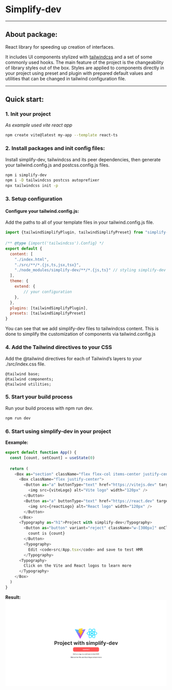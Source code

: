 # Simplify-dev

---

## About package:
React library for speeding up creation of interfaces.

It includes UI components stylized with [tailwindcss](https://tailwindcss.com/) and a set of some commonly used hooks. The main feature of the project is the changeability of library styles out of the box. Styles are applied to components directly in your project using preset and plugin with prepared default values and utilities that can be changed in tailwind configuration file.

---

## Quick start:

### 1. Init your project
*As example used vite react app*
```bash
npm create vite@latest my-app --template react-ts
```

### 2.  Install packages and init config files:
Install simplify-dev, tailwindcss and its peer dependencies, then generate your tailwind.config.js and postcss.config.js files.
```bash
npm i simplify-dev
npm i -D tailwindcss postcss autoprefixer
npx tailwindcss init -p
```

### 3. Setup configuration
#### Configure your tailwind.config.js:
Add the paths to all of your template files in your tailwind.config.js file.
```js
import {tailwindSimplifyPlugin, tailwindSimplifyPreset} from "simplify-dev";

/** @type {import('tailwindcss').Config} */
export default {
  content: [
    "./index.html",
    "./src/**/*.{js,ts,jsx,tsx}",
    "./node_modules/simplify-dev/**/*.{js,ts}" // styling simplify-dev components 
  ],
  theme: {
    extend: {
        // your configuration
    },
  },
  plugins: [tailwindSimplifyPlugin],
  presets: [tailwindSimplifyPreset]
}
```
You can see that we add simplify-dev files to tailwindcss content. This is done to simplify the customization of components via tailwind.config.js

### 4. Add the Tailwind directives to your CSS
Add the @tailwind directives for each of Tailwind’s layers to your ./src/index.css file.
```
@tailwind base;
@tailwind components;
@tailwind utilities;
```

### 5. Start your build process
Run your build process with npm run dev.
```bash
npm run dev
```

### 6. Start using simplify-dev in your project
**Eexample:**
```js
export default function App() {
  const [count, setCount] = useState(0)

  return (
    <Box as="section" className="flex flex-col items-center justify-center gap-5 min-h-screen">
      <Box className="flex justify-center">
        <Button as="a" buttonType="text" href="https://vitejs.dev" target="_blank">
          <img src={viteLogo} alt="Vite logo" width="120px" />
        </Button>
        <Button as="a" buttonType="text" href="https://react.dev" target="_blank">
          <img src={reactLogo} alt="React logo" width="120px" />
        </Button>
      </Box>
      <Typography as="h1">Project with simplify-dev</Typography>
        <Button as="button" variant="reject" className="w-[300px]" onClick={() => setCount((count) => count + 1)}>
          count is {count}
        </Button>
        <Typography>
          Edit <code>src/App.tsx</code> and save to test HMR
        </Typography>
      <Typography>
        Click on the Vite and React logos to learn more
      </Typography>
    </Box>
  )
}
```

**Result:**
![Alt text](image.png)
